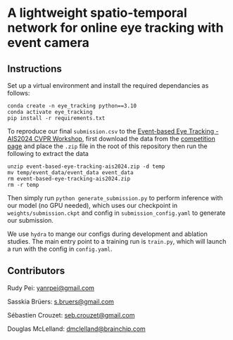 # A lightweight spatio-temporal network for online eye tracking with event camera

## Instructions

Set up a virtual environment and install the required dependancies as follows:
```
conda create -n eye_tracking python==3.10
conda activate eye_tracking
pip install -r requirements.txt
```

To reproduce our final `submission.csv` to the [Event-based Eye Tracking - AIS2024 CVPR Workshop](https://www.kaggle.com/competitions/event-based-eye-tracking-ais2024/data), 
first download the data from the [competition page](https://www.kaggle.com/competitions/event-based-eye-tracking-ais2024/data) 
and place the `.zip` file in the root of this repository then run the following to extract the data
```
unzip event-based-eye-tracking-ais2024.zip -d temp
mv temp/event_data/event_data event_data
rm event-based-eye-tracking-ais2024.zip
rm -r temp
```

Then simply run `python generate_submission.py` to perform inference with our model (no GPU needed), which uses our checkpoint 
in `weights/submission.ckpt` and config in `submission_config.yaml` to generate our submission.

We use `hydra` to mange our configs during development and ablation studies. The main entry point to a training run is `train.py`, 
which will launch a run with the config in `config.yaml`.

## Contributors

Rudy Pei: yanrpei@gmail.com

Sasskia Brüers: s.bruers@gmail.com

Sébastien Crouzet: seb.crouzet@gmail.com

Douglas McLelland: dmclelland@brainchip.com
